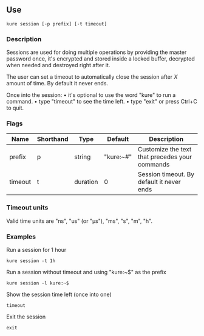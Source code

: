 ## Use

`kure session [-p prefix] [-t timeout]`

### Description

Sessions are used for doing multiple operations by providing the master password once, it's encrypted
and stored inside a locked buffer, decrypted when needed and destroyed right after it.

The user can set a timeout to automatically close the session after *X* amount of time. By default it never ends.

Once into the session:
• it's optional to use the word "kure" to run a command.
• type "timeout" to see the time left.
• type "exit" or press Ctrl+C to quit.

### Flags

|  Name     | Shorthand |     Type      |    Default    |                   Description                     |
|-----------|-----------|---------------|---------------|---------------------------------------------------|
| prefix    | p         | string        | "kure:~#"     | Customize the text that precedes your commands    |
| timeout   | t         | duration      | 0             | Session timeout. By default it never ends         |

### Timeout units

Valid time units are "ns", "us" (or "µs"), "ms", "s", "m", "h".

### Examples

Run a session for 1 hour
```
kure session -t 1h
```

Run a session without timeout and using "kure:~$" as the prefix
```
kure session -l kure:~$
```

Show the session time left (once into one)
```
timeout
```

Exit the session
```
exit
```